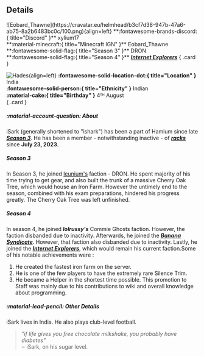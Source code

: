 ## Details
<div class="grid" markdown>
![Eobard_Thawne](https://cravatar.eu/helmhead/b3cf7d38-947b-47a6-ab75-8a2b6483bc0c/100.png){align=left}
**:fontawesome-brands-discord:{ title="Discord" }** xylium17<br>
**:material-minecraft:{ title="Minecraft IGN" }** Eobard_Thawne<br>
**:fontawesome-solid-flag:{ title="Season 3" }** DRON<br>
**:fontawesome-solid-flag:{ title="Season 4" }** <b><i><a href="../../factions/ie/">Internet Explorers</a></i></b>
{ .card }

![Hades](https://cdn.discordapp.com/avatars/702471256473075722/fa483f7381b89192373cf679f580ee91.png?width=120&height=120){align=left}
**:fontawesome-solid-location-dot:{ title="Location" }** India<br>
**:fontawesome-solid-person:{ title="Ethnicity" }** Indian<br>
**:material-cake:{ title="Birthday" }** 4ᵀᴴ August<br>
{ .card }
</div>

##### :material-account-question: About

iSark (generally shortened to "ishark") has been a part of Hamium since late [***Season 3***](../seasons/s3.md). He has been a member - notwithstanding inactive - of [***racks***](../extra/racks.md) since **July 23, 2023**.

##### Season 3

In Season 3, he joined [leunium's](../staff/unium.md) faction - DRON. He spent majority of his time trying to get gear, and also built the trunk of a massive Cherry Oak Tree, which would house an Iron Farm. However the untimely end to the season, combined with his exam preparations, hindered his progress greatly. The Cherry Oak Tree was left unfinished.

##### Season 4

In season 4, he joined ***lolrussy's*** Commie Ghosts faction. However, the faction disbanded due to inactivity. Afterwards, he joined the [***Banana Syndicate***](../factions/bs.md). However, that faction also disbanded due to inactivity. Lastly, he joined the [***Internet Explorers***](../factions/ie.md), which would remain his current faction.Some of his notable achievements were : <br>
1. He created the fastest iron farm on the server.  <br>
2. He is one of the few players to have the extremely rare Silence Trim. <br>
3. He became a Helper in the shortest time possible. This promotion to Staff was mainly due to his contributions to wiki and overall knowledge about programming.<br> 

##### :material-lead-pencil: Other Details
iSark lives in India. He also plays club-level football.

> *"if life gives you free chocolate milkshake, you probably have diabetes"* <br>
‒ iSark, on his sugar level.
